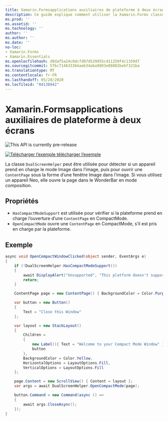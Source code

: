```yaml
---
title: Xamarin.Formsapplications auxiliaires de plateforme à deux écrans
description: Ce guide explique comment utiliser la Xamarin.Forms classe DualScreenHelper pour optimiser votre expérience d’application pour les appareils à deux écrans tels que surface Duo et surface Neo.
ms.prod: ''
ms.assetid: ''
ms.technology: ''
author: ''
ms.author: ''
ms.date: ''
no-loc:
- Xamarin.Forms
- Xamarin.Essentials
ms.openlocfilehash: d9daf5a24c0dcfd07d529955c411259f4c1359df
ms.sourcegitcommit: 57bc714633364aeb34aba9803e88802bebf321ba
ms.translationtype: MT
ms.contentlocale: fr-FR
ms.lasthandoff: 05/28/2020
ms.locfileid: "84138942"
---
```

# <a name="xamarinforms-dual-screen-platform-helpers"></a>Xamarin.Formsapplications auxiliaires de plateforme à deux écrans

![](~/media/shared/preview.png "This API is currently pre-release")

[![Télécharger ](~/media/shared/download.png) l’exemple télécharger l’exemple](https://docs.microsoft.com/samples/xamarin/xamarin-forms-samples/userinterface-dualscreendemos/)

La classe `DualScreenHelper` peut être utilisée pour détecter si un appareil prend en charge le mode Image dans l’image, puis pour ouvrir une `ContentPage` sous la forme d’une fenêtre Image dans l’image. Si vous utilisez un appareil Neo, elle ouvre la page dans le WonderBar en mode composition.

## <a name="properties"></a>Propriétés

- `HasCompactModeSupport` est utilisée pour vérifier si la plateforme prend en charge l’ouverture d’une `ContentPage` en CompactMode.
- `OpenCompactMode` ouvre une `ContentPage` en CompactMode, s’il est pris en charge par la plateforme.

## <a name="example"></a>Exemple

```csharp
async void OpenCompactWindowClicked(object sender, EventArgs e)
{
    if (!DualScreenHelper.HasCompactModeSupport())
    {
        await DisplayAlert("Unsupported", "This platform doesn't support this feature", "Ok");
        return;
    }

    ContentPage page = new ContentPage() { BackgroundColor = Color.Purple };

    var button = new Button()
    {
        Text = "Close this Window"
    };

    var layout = new StackLayout()
    {
        Children =
        {
            new Label(){ Text = "Welcome to your Compact Mode Window" },
            button
        },
        BackgroundColor = Color.Yellow,
        HorizontalOptions = LayoutOptions.Fill,
        VerticalOptions = LayoutOptions.Fill
    };

    page.Content = new ScrollView() { Content = layout };
    var args = await DualScreenHelper.OpenCompactMode(page);

    button.Command = new Command(async () =>
    {
        await args.CloseAsync();
    });
}
```
